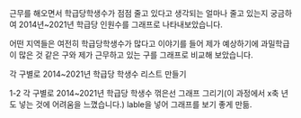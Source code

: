 근무를 해오면서 학급당학생수가 점점 줄고 있다고 생각되는 얼마나 줄고 있는지 궁금하여 2014년~2021년 학급당 인원수를 그래프로 나타내보았습니다.

어떤 지역들은 여전히 학급당학생수가 많다고 이야기를 들어 제가 예상하기에 과밀학급이 많은 것 같은 구와 제가 근무하고 있는 구를 그래프로 비교해 보았습니다.

각 구별로 2014~2021년 학급당 학생수 리스트 만들기

1-2 각 구별로 2014~2021년 학급당 학생수 꺾은선 그래프 그리기(이 과정에서 x축 년도 넣는 것에 어려움을 느꼈습니다.)
lable을 넣어 그래프를 보기 좋게 만듦.
